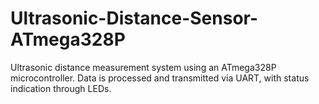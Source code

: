# Ultrasonic-Distance-Sensor-ATmega328P
Ultrasonic distance measurement system using an ATmega328P microcontroller. Data is processed and transmitted via UART, with status indication through LEDs.
